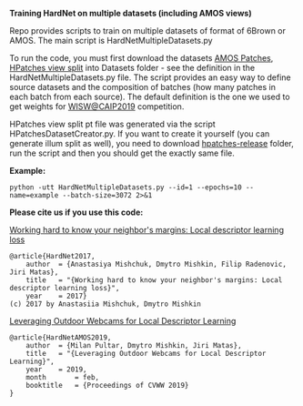 **Training HardNet on multiple datasets (including AMOS views)**

Repo provides scripts to train on multiple datasets of format of 6Brown or AMOS. The main script is HardNetMultipleDatasets.py

To run the code, you must first download the datasets [AMOS Patches](http://cmp.felk.cvut.cz/~qqpultar/AMOS_views_v3.zip), 
[HPatches view split](http://cmp.felk.cvut.cz/~qqpultar/hpatches_split_view_train.pt) into Datasets folder - see the definition in the HardNetMultipleDatasets.py file. The script provides an easy way to define source datasets and the composition of batches (how many patches in each batch from each source). The default definition is the one we used to get weights for [WISW@CAIP2019](http://cvg.dsi.unifi.it/cvg/index.php?id=caip-2019-contest#results) competition.

HPatches view split pt file was generated via the script HPatchesDatasetCreator.py. If you want to create it yourself (you can generate illum split as well), you need to download [hpatches-release](https://github.com/hpatches/hpatches-dataset) folder, run the script and then you should get the exactly same file.

**Example:**
```
python -utt HardNetMultipleDatasets.py --id=1 --epochs=10 --name=example --batch-size=3072 2>&1
```

**Please cite us if you use this code:**

[Working hard to know your neighbor's margins: Local descriptor learning loss](http://cmp.felk.cvut.cz/~radenfil/publications/Mishchuk-NIPS17.pdf)
```
@article{HardNet2017,
    author 	= {Anastasiya Mishchuk, Dmytro Mishkin, Filip Radenovic, Jiri Matas},
    title 	= "{Working hard to know your neighbor's margins: Local descriptor learning loss}",
    year 	= 2017}
(c) 2017 by Anastasiia Mishchuk, Dmytro Mishkin
```

[Leveraging Outdoor Webcams for Local Descriptor Learning](http://diglib.tugraz.at/download.php?id=5c5941d91cdd5&location=browse)
```
@article{HardNetAMOS2019,
    author 	= {Milan Pultar, Dmytro Mishkin, Jiri Matas},
    title  	= "{Leveraging Outdoor Webcams for Local Descriptor Learning}",
    year   	= 2019,
    month    	= feb,
    booktitle 	= {Proceedings of CVWW 2019}
}
```
